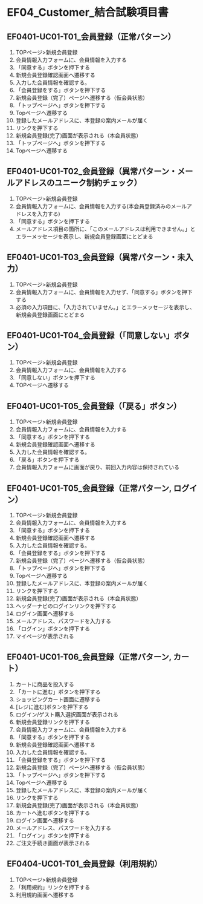 # EF04_Customer_結合試験項目書

## EF0401-UC01-T01_会員登録（正常パターン）

1. TOPページ>新規会員登録
1. 会員情報入力フォームに、会員情報を入力する
1. 「同意する」ボタンを押下する
1. 新規会員登録確認画面へ遷移する
1. 入力した会員情報を確認する。
1. 「会員登録をする」ボタンを押下する
1. 新規会員登録（完了）ページへ遷移する（仮会員状態）
1. 「トップページへ」ボタンを押下する
1. Topページへ遷移する
1. 登録したメールアドレスに、本登録の案内メールが届く
1. リンクを押下する
1. 新規会員登録(完了)画面が表示される（本会員状態）
1. 「トップページへ」ボタンを押下する
1. Topページへ遷移する

## EF0401-UC01-T02_会員登録（異常パターン・メールアドレスのユニーク制約チェック）

1. TOPページ>新規会員登録
1. 会員情報入力フォームに、会員情報を入力する(本会員登録済みのメールアドレスを入力する)
1. 「同意する」ボタンを押下する
1. メールアドレス項目の箇所に、「このメールアドレスは利用できません。」とエラーメッセージを表示し、新規会員登録画面にとどまる

## EF0401-UC01-T03_会員登録（異常パターン・未入力）

1. TOPページ>新規会員登録
1. 会員情報入力フォームに、会員情報を入力せず、「同意する」ボタンを押下する
1. 必須の入力項目に、「入力されていません。」とエラーメッセージを表示し、新規会員登録画面にとどまる

## EF0401-UC01-T04_会員登録（「同意しない」ボタン）

1. TOPページ>新規会員登録
1. 会員情報入力フォームに、会員情報を入力する
1. 「同意しない」ボタンを押下する
1. TOPページへ遷移する

## EF0401-UC01-T05_会員登録（「戻る」ボタン）

1. TOPページ>新規会員登録
1. 会員情報入力フォームに、会員情報を入力する
1. 「同意する」ボタンを押下する
1. 新規会員登録確認画面へ遷移する
1. 入力した会員情報を確認する。
1. 「戻る」ボタンを押下する
1. 会員情報入力フォームに画面が戻り、前回入力内容は保持されている

## EF0401-UC01-T05_会員登録（正常パターン, ログイン）

1. TOPページ>新規会員登録
1. 会員情報入力フォームに、会員情報を入力する
1. 「同意する」ボタンを押下する
1. 新規会員登録確認画面へ遷移する
1. 入力した会員情報を確認する。
1. 「会員登録をする」ボタンを押下する
1. 新規会員登録（完了）ページへ遷移する（仮会員状態）
1. 「トップページへ」ボタンを押下する
1. Topページへ遷移する
1. 登録したメールアドレスに、本登録の案内メールが届く
1. リンクを押下する
1. 新規会員登録(完了)画面が表示される（本会員状態）
1. ヘッダーナビのログインリンクを押下する
1. ログイン画面へ遷移する
1. メールアドレス、パスワードを入力する
1. 「ログイン」ボタンを押下する
1. マイページが表示される

## EF0401-UC01-T06_会員登録（正常パターン, カート）

1. カートに商品を投入する
1. 「カートに進む」ボタンを押下する
1. ショッピングカート画面に遷移する
1. [レジに進む]ボタンを押下する
1. ログイン/ゲスト購入選択画面が表示される
1. 新規会員登録リンクを押下する
1. 会員情報入力フォームに、会員情報を入力する
1. 「同意する」ボタンを押下する
1. 新規会員登録確認画面へ遷移する
1. 入力した会員情報を確認する。
1. 「会員登録をする」ボタンを押下する
1. 新規会員登録（完了）ページへ遷移する（仮会員状態）
1. 「トップページへ」ボタンを押下する
1. Topページへ遷移する
1. 登録したメールアドレスに、本登録の案内メールが届く
1. リンクを押下する
1. 新規会員登録(完了)画面が表示される（本会員状態）
1. カートへ進むボタンを押下する
1. ログイン画面へ遷移する
1. メールアドレス、パスワードを入力する
1. 「ログイン」ボタンを押下する
1. ご注文手続き画面が表示される


## EF0404-UC01-T01_会員登録（利用規約）

1. TOPページ>新規会員登録
1. 「利用規約」リンクを押下する
1. 利用規約画面へ遷移する
